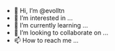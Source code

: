 - 👋 Hi, I’m @evolltn
- 👀 I’m interested in ...
- 🌱 I’m currently learning ...
- 💞️ I’m looking to collaborate on ...
- 📫 How to reach me ...

<!---
evolltn/evolltn is a ✨ special ✨ repository because its `README.md` (this file) appears on your GitHub profile.
You can click the Preview link to take a look at your changes.
--->

